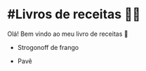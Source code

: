 # #Livros de receitas :man_cook:

Olá! Bem vindo ao meu livro de receitas :wave:

- Strogonoff de frango

- Pavê

  
